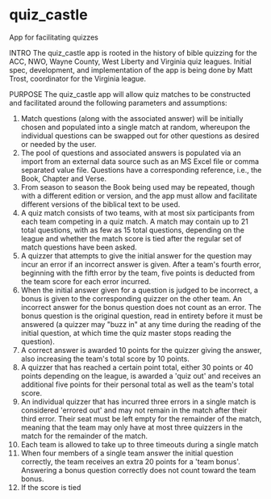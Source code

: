 # quiz_castle
App for facilitating quizzes

INTRO
The quiz_castle app is rooted in the history of bible quizzing for the ACC, NWO, Wayne County, West Liberty and Virginia quiz leagues.  Initial spec, development, and implementation of the app is being done by Matt Trost, coordinator for the Virginia league.

PURPOSE
The quiz_castle app will allow quiz matches to be constructed and facilitated around the following parameters and assumptions:
  1) Match questions (along with the associated answer) will be initially chosen and populated into a single match at random, whereupon the individual questions can be swapped out for other questions as desired or needed by the user.
  2) The pool of questions and associated answers is populated via an import from an external data source such as an MS Excel file or comma separated value file.  Questions have a corresponding reference, i.e., the Book, Chapter and Verse.
  3) From season to season the Book being used may be repeated, though with a different edition or version, and the app must allow and facilitate different versions of the biblical text to be used.
  4) A quiz match consists of two teams, with at most six participants from each team competing in a quiz match.  A match may contain up to 21 total questions, with as few as 15 total questions, depending on the league and whether the match score is tied after the regular set of match questions have been asked.
  5) A quizzer that attempts to give the initial answer for the question may incur an error if an incorrect answer is given.  After a team's fourth error, beginning with the fifth error by the team, five points is deducted from the team score for each error incurred.
  6) When the initial answer given for a question is judged to be incorrect, a bonus is given to the corresponding quizzer on the other team.  An incorrect answer for the bonus question does not count as an error.  The bonus question is the original question, read in entirety before it must be answered (a quizzer may "buzz in" at any time during the reading of the initial question, at which time the quiz master stops reading the question).
  7) A correct answer is awarded 10 points for the quizzer giving the answer, also increasing the team's total score by 10 points.
  8) A quizzer that has reached a certain point total, either 30 points or 40 points depending on the league, is awarded a 'quiz out' and receives an additional five points for their personal total as well as the team's total score.
  9) An individual quizzer that has incurred three errors in a single match is considered 'errored out' and may not remain in the match after their third error.  Their seat must be left empty for the remainder of the match, meaning that the team may only have at most three quizzers in the match for the remainder of the match.
  10) Each team is allowed to take up to three timeouts during a single match
  11) When four members of a single team answer the initial question correctly, the team receives an extra 20 points for a 'team bonus'.  Answering a bonus question correctly does not count toward the team bonus.
  12) If the score is tied 
